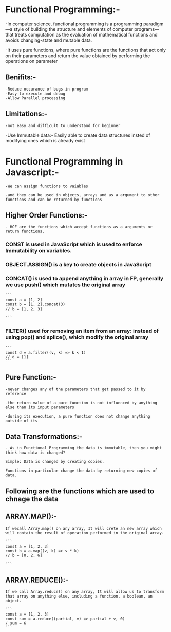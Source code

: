 
# Functional Programming:-

-In computer science, functional programming is a programming paradigm—a style of building the structure and elements of computer programs—that treats computation as the evaluation of mathematical functions and avoids changing-state and mutable data.

-It uses pure functions, where pure functions are the functions that act only on their parameters and return the value obtained by performing the operations on parameter


## Benifits:-
	-Reduce occurance of bugs in program
	-Easy to execute and debug
	-Allow Parallel processing
	
## Limitations:-
	-not easy and difficult to understand for beginner


-Use Immutable data:-
	Easily able to create data structures insted of modifying ones which is already exist







# Functional Programming in Javascript:-

	-We can assign functions to vaiables

	-and they can be used in objects, arrays and as a argument to other functions and can be returned by functions

## Higher Order Functions:-
	
	- HOF are the functions which accept functions as a arguments or return functions.


### CONST is used in JavaScript which is used to enforce Immutability on variables.

### OBJECT.ASSIGN() is a key to create objects in JavaScript

### CONCAT() is used to append anything in array in FP, generally we use push() which mutates the original array
	
	```
	const a = [1, 2]
	const b = [1, 2].concat(3)
	// b = [1, 2, 3]

	```

### FILTER() used  for removing an item from an array: instead of using pop() and splice(), which modify the original array

	```
	const d = a.filter((v, k) => k < 1)
	// d = [1]
	```

## Pure Function:-

	-never changes any of the parameters that get passed to it by reference

	-the return value of a pure function is not influenced by anything else than its input parameters

	-during its execution, a pure function does not change anything outside of its

## Data Transformations:-

	- As in Functional Programming the data is immutable, then you might think how data is changed?

	Simple: Data is changed by creating copies.

	Functions in particular change the data by returning new copies of data.

## Following are the functions which are used to chnage the data

## ARRAY.MAP():-
	If wecall Array.map() on any array, It will crete an new array which will contain the result of operation performed in the original array.

	```
	const a = [1, 2, 3]
	const b = a.map((v, k) => v * k)
	// b = [0, 2, 6]

	```

## ARRAY.REDUCE():-
	If we call Array.reduce() on any array, It will allow us to transform that array on anything else, including a function, a boolean, an object.

	```
	const a = [1, 2, 3]
	const sum = a.reduce((partial, v) => partial + v, 0)
	/ sum = 6
	```
	

